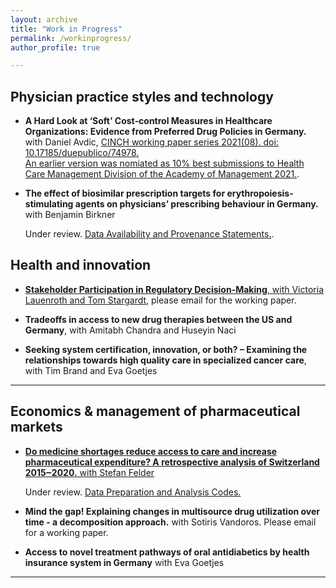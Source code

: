 ```yaml
---
layout: archive
title: "Work in Progress"
permalink: /workinprogress/
author_profile: true

---
```


## Physician practice styles and technology

- **A Hard Look at ‘Soft’ Cost‐control Measures in Healthcare Organizations: Evidence from Preferred Drug Policies in Germany.** with Daniel Avdic, [CINCH working paper series 2021(08). doi: 10.17185/duepublico/74978.](https://duepublico2.uni-due.dereceive/duepublico_mods_00074978)  
  [An earlier version was nomiated as 10% best submissions to Health Care Management Division of the Academy of Management 2021.](https://journals.aom.org/doi/10.5465/AMBPP.2021.226).


- **The effect of biosimilar prescription targets for erythropoiesis-stimulating agents on physicians’ prescribing behaviour in Germany.** with Benjamin Birkner

  Under review. [Data Availability and Provenance Statements.](https://osf.io/dn9uy/?view_only=f346d8dcc80e4dc1b18b22094c0c8278).


## Health and innovation

- [**Stakeholder Participation in Regulatory Decision-Making**, with Victoria Lauenroth and Tom Stargardt](https://journals.aom.org/doi/10.5465/AMBPP.2018.11748abstract), please email for the working paper.

- **Tradeoffs in access to new drug therapies between the US and Germany**, with Amitabh Chandra and Huseyin Naci

- **Seeking system certification, innovation, or both? – Examining the relationships towards high quality care in specialized cancer care**, with Tim Brand and Eva Goetjes



- - -


## Economics & management of pharmaceutical markets

- [**Do medicine shortages reduce access to care and increase pharmaceutical expenditure? A retrospective analysis of Switzerland 2015‒2020.** with Stefan Felder](https://wwz.unibas.ch/de/wwz-forum/projekte-und-publikationen/fv-78/)

   Under review. [Data Preparation and Analysis Codes.](https://osf.io/z57vg/?view_only=b8548abd78e743c0982c66289923966f)


- **Mind the gap! Explaining changes in multisource drug utilization over time - a decomposition approach.** with Sotiris Vandoros. Please email for a working paper.

- **Access to novel treatment pathways of oral antidiabetics by health insurance system in Germany** with Eva Goetjes

- - -




